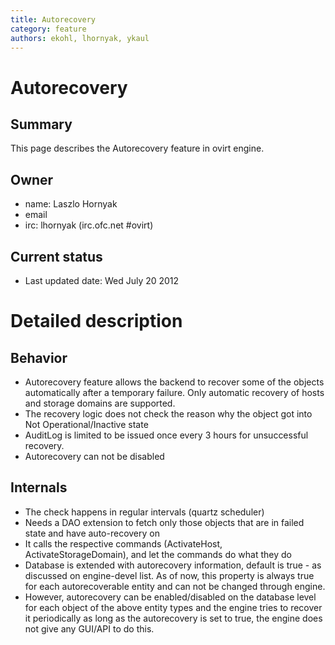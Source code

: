 ```yaml
---
title: Autorecovery
category: feature
authors: ekohl, lhornyak, ykaul
---
```


# Autorecovery

## Summary

This page describes the Autorecovery feature in ovirt engine.

## Owner

*   name: Laszlo Hornyak
*   email <lhornyak at redhat dot com>
*   irc: lhornyak (irc.ofc.net #ovirt)

## Current status

*   Last updated date: Wed July 20 2012

# Detailed description

## Behavior

*   Autorecovery feature allows the backend to recover some of the objects automatically after a temporary failure. Only automatic recovery of hosts and storage domains are supported.
*   The recovery logic does not check the reason why the object got into Not Operational/Inactive state
*   AuditLog is limited to be issued once every 3 hours for unsuccessful recovery.
*   Autorecovery can not be disabled

## Internals

*   The check happens in regular intervals (quartz scheduler)
*   Needs a DAO extension to fetch only those objects that are in failed state and have auto-recovery on
*   It calls the respective commands (ActivateHost, ActivateStorageDomain), and let the commands do what they do
*   Database is extended with autorecovery information, default is true - as discussed on engine-devel list. As of now, this property is always true for each autorecoverable entity and can not be changed through engine.
*   However, autorecovery can be enabled/disabled on the database level for each object of the above entity types and the engine tries to recover it periodically as long as the autorecovery is set to true, the engine does not give any GUI/API to do this.

